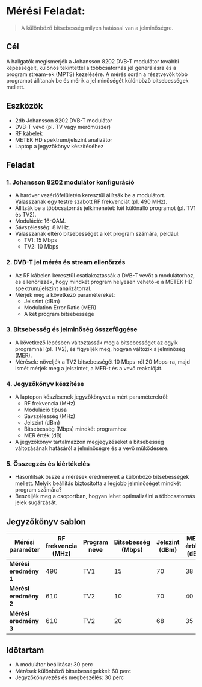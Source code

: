 # Mérési Feladat:   
> A különböző bitsebesség milyen hatással van a jelminőségre.

## Cél
A hallgatók megismerjék a Johansson 8202 DVB-T modulátor további képességeit, különös tekintettel a többcsatornás jel generálásra és a program stream-ek (MPTS) kezelésére. A mérés során a résztvevők több programot állítanak be és mérik a jel minőségét különböző bitsebességek mellett.

## Eszközök
- 2db Johansson 8202 DVB-T modulátor
- DVB-T vevő (pl. TV vagy mérőműszer)
- RF kábelek
- METEK HD spektrum/jelszint analizátor
- Laptop a jegyzőkönyv készítéséhez

## Feladat

### 1. Johansson 8202 modulátor konfiguráció
   - A hardver vezérlőfelületén keresztül állítsák be a modulátort. Válasszanak egy testre szabott RF frekvenciát (pl. 490 MHz).
   - Állítsák be a többcsatornás jelkimenetet: két különálló programot (pl. TV1 és TV2).
   - Moduláció: 16-QAM.
   - Sávszélesség: 8 MHz.
   - Válasszanak eltérő bitsebességet a két program számára, például:
     - TV1: 15 Mbps
     - TV2: 10 Mbps

### 2. DVB-T jel mérés és stream ellenőrzés
   - Az RF kábelen keresztül csatlakoztassák a DVB-T vevőt a modulátorhoz, és ellenőrizzék, hogy mindkét program helyesen vehető-e a METEK HD spektrum/jelszint analizátorral.
   - Mérjék meg a következő paramétereket:
     - Jelszint (dBm)
     - Modulation Error Ratio (MER)
     - A két program bitsebessége

### 3. Bitsebesség és jelminőség összefüggése
   - A következő lépésben változtassák meg a bitsebességet az egyik programnál (pl. TV2), és figyeljék meg, hogyan változik a jelminőség (MER).
   - Mérések: növeljék a TV2 bitsebességét 10 Mbps-ról 20 Mbps-ra, majd ismét mérjék meg a jelszintet, a MER-t és a vevő reakcióját.

### 4. Jegyzőkönyv készítése
   - A laptopon készítsenek jegyzőkönyvet a mért paraméterekről:
     - RF frekvencia (MHz)
     - Moduláció típusa
     - Sávszélesség (MHz)
     - Jelszint (dBm)
     - Bitsebesség (Mbps) mindkét programhoz
     - MER érték (dB)
   - A jegyzőkönyv tartalmazzon megjegyzéseket a bitsebesség változásának hatásáról a jelminőségre és a vevő működésére.

### 5. Összegzés és kiértékelés
   - Hasonlítsák össze a mérések eredményeit a különböző bitsebességek mellett. Melyik beállítás biztosította a legjobb jelminőséget mindkét program számára?
   - Beszéljék meg a csoportban, hogyan lehet optimalizálni a többcsatornás jelek sugárzását.

## Jegyzőkönyv sablon

| Mérési paraméter   | RF frekvencia (MHz) | Program neve | Bitsebesség (Mbps) | Jelszint (dBm) | MER érték (dB) |
|--------------------|---------------------|--------------|--------------------|----------------|----------------|
| **Mérési eredmény 1** | 490                 | TV1          | 15                 | 70             | 38             |
| **Mérési eredmény 2** | 610                 | TV2          | 10                 | 70             | 40             |
| **Mérési eredmény 3** | 610                 | TV2          | 20                 | 68             | 35             |

## Időtartam
- A modulátor beállítása: 30 perc
- Mérések különböző bitsebességekkel: 60 perc
- Jegyzőkönyvezés és megbeszélés: 30 perc
